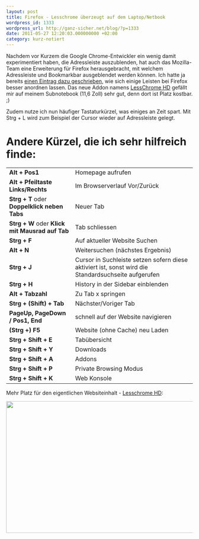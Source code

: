 ```yaml
---
layout: post
title: Firefox - Lesschrome überzeugt auf dem Laptop/Netbook
wordpress_id: 1333
wordpress_url: http://ganz-sicher.net/blog/?p=1333
date: 2011-05-27 12:20:03.000000000 +02:00
category: kurz-notiert
---
```

Nachdem vor Kurzem die Google Chrome-Entwickler ein wenig damit experimentiert haben, die Adressleiste auszublenden, hat auch das Mozilla-Team eine Erweiterung für Firefox herausgebracht, mit welchem Adressleiste und Bookmarkbar ausgeblendet werden können. Ich hatte ja bereits <a href="{{site.baseurl}}/tutorials-tipps/firefox-4-tipp-mehr-platz-ubersicht-mit-versteckten-toolbars/">einen Eintrag dazu geschrieben</a>, wie sich einige Leisten bei Firefox besser anordnen lassen. Das neue Addon namens <a href="https://addons.mozilla.org/en-US/firefox/addon/prospector-lessChrome-HD/">LessChrome HD</a> gefällt mir auf meinem Subnotebook (11,6 Zoll) sehr gut, denn dort ist Platz kostbar. ;)

<!--more-->
Zudem nutze ich nun häufiger Tastaturkürzel, was einiges an Zeit spart. Mit Strg + L wird zum Beispiel der Cursor wieder auf Adressleiste gelegt.

Andere Kürzel, die ich sehr hilfreich finde:
============================================
<table>
<tbody>
<tr>
<td><strong>Alt + Pos1</strong></td>
<td>Homepage aufrufen</td>
</tr>
<tr>
<td><strong> Alt + Pfeiltaste Links/Rechts</strong></td>
<td>Im Browserverlauf Vor/Zurück</td>
</tr>
<tr>
<td><strong> Strg + T</strong> oder <strong>Doppelklick neben Tabs</strong></td>
<td>Neuer Tab</td>
</tr>
<tr>
<td><strong> Strg + W</strong> oder <strong>Klick mit Mausrad auf Tab</strong></td>
<td>Tab schliessen</td>
</tr>
<tr>
<td><strong> Strg + F</strong></td>
<td>Auf aktueller Website Suchen</td>
</tr>
<tr>
<td><strong>Alt + N</strong></td>
<td>Weitersuchen (nächstes Ergebnis)</td>
</tr>
<tr>
<td><strong>Strg + J</strong></td>
<td>Cursor in Suchleiste setzen sofern diese aktiviert ist, sonst wird die Standardsuchseite aufgerufen</td>
</tr>
<tr>
<td><strong> Strg + H</strong></td>
<td>History in der Sidebar einblenden</td>
</tr>
<tr>
<td><strong>Alt + Tabzahl</strong></td>
<td>Zu Tab x springen</td>
</tr>
<tr>
<td><strong> Strg + (Shift) + Tab</strong></td>
<td>Nächster/Voriger Tab</td>
</tr>
<tr>
<td><strong>PageUp, PageDown / Pos1, End</strong></td>
<td>schnell auf der Website navigieren</td>
</tr>
<tr>
<td><strong>(Strg +) F5</strong></td>
<td>Website (ohne Cache) neu Laden</td>
</tr>
<tr>
<td><strong>Strg + Shift + E</strong></td>
<td>Tabübersicht</td>
</tr>
<tr>
<td><strong>Strg + Shift + Y</strong></td>
<td>Downloads</td>
</tr>
<tr>
<td><strong>Strg + Shift + A</strong></td>
<td>Addons</td>
</tr>
<tr>
<td><strong>Strg + Shift + P</strong></td>
<td>Private Browsing Modus</td>
</tr>
<tr>
<td><strong>Strg + Shift + K</strong></td>
<td>Web Konsole</td>
</tr>
</tbody>
</table>

Mehr Platz für den eigentlichen Websiteinhalt - <a href="https://addons.mozilla.org/en-US/firefox/addon/prospector-lessChrome-HD/">Lesschrome HD</a>:

<a href="{{site.baseurl}}/wp-content/uploads/Lesschrome-Firefox.jpeg"><img class="borderimg centered" src="{{site.baseurl}}/wp-content/uploads/Lesschrome-Firefox.jpeg" alt="" width="634" height="356" /></a>

